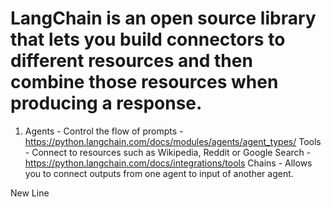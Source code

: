 # LangChain is an open source library that lets you build connectors to different resources and then combine those resources when producing a response.

1. Agents - Control the flow of prompts - https://python.langchain.com/docs/modules/agents/agent_types/
  Tools - Connect to resources such as Wikipedia, Reddit or Google Search - https://python.langchain.com/docs/integrations/tools 
  Chains - Allows you to connect outputs from one agent to input of another agent.

New Line
